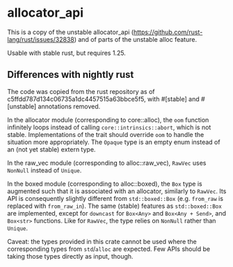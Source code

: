 # allocator_api

This is a copy of the unstable allocator_api
(https://github.com/rust-lang/rust/issues/32838) and of parts of the unstable
alloc feature.

Usable with stable rust, but requires 1.25.

## Differences with nightly rust

The code was copied from the rust repository as of
c5ffdd787d134c06735a1dc4457515a63bbce5f5, with #[stable] and #[unstable]
annotations removed.

In the allocator module (corresponding to core::alloc), the `oom` function
infinitely loops instead of calling `core::intrinsics::abort`, which is not
stable. Implementations of the trait should override `oom` to handle the
situation more appropriately. The `Opaque` type is an empty enum instead of
an (not yet stable) extern type.

In the raw_vec module (corresponding to alloc::raw_vec), `RawVec` uses
`NonNull` instead of `Unique`.

In the boxed module (corresponding to alloc::boxed), the `Box` type is
augmented such that it is associated with an allocator, similarly to `RawVec`.
Its API is consequently slightly different from `std::boxed::Box` (e.g.
`from_raw` is replaced with `from_raw_in`). The same (stable) features as
`std::boxed::Box` are implemented, except for `downcast` for `Box<Any>` and
`Box<Any + Send>`, and `Box<str>` functions. Like for `RawVec`, the type
relies on `NonNull` rather than `Unique`.

Caveat: the types provided in this crate cannot be used where the corresponding
types from `std`/`alloc` are expected. Few APIs should be taking those types
directly as input, though.
